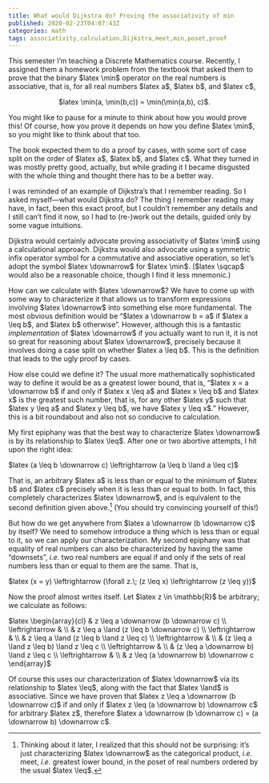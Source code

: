 ```yaml
---
title: What would Dijkstra do? Proving the associativity of min
published: 2020-02-23T04:07:43Z
categories: math
tags: associativity,calculation,Dijkstra,meet,min,poset,proof
---
```


<p>This semester I’m teaching a Discrete Mathematics course. Recently, I assigned them a homework problem from the textbook that asked them to prove that the binary $latex \min$ operator on the real numbers is associative, that is, for all real numbers $latex a$, $latex b$, and $latex c$,</p>
<div style="text-align:center;">
<p>$latex \min(a, \min(b,c)) = \min(\min(a,b), c)$.</p>
</div>
<p>You might like to pause for a minute to think about how you would prove this! Of course, how you prove it depends on how you define $latex \min$, so you might like to think about that too.</p>
<p>The book expected them to do a proof by cases, with some sort of case split on the order of $latex a$, $latex b$, and $latex c$. What they turned in was mostly pretty good, actually, but while grading it I became disgusted with the whole thing and thought there has to be a better way.</p>
<p>I was reminded of an example of Dijkstra’s that I remember reading. So I asked myself—what would Dijkstra do? The thing I remember reading may have, in fact, been this exact proof, but I couldn’t remember any details and I still can’t find it now, so I had to (re-)work out the details, guided only by some vague intuitions.</p>
<p>Dijkstra would certainly advocate proving associativity of $latex \min$ using a calculational approach. Dijkstra would also advocate using a symmetric infix operator symbol for a commutative and associative operation, so let’s adopt the symbol $latex \downarrow$ for $latex \min$. ($latex \sqcap$ would also be a reasonable choice, though I find it less mnemonic.)</p>
<p>How can we calculate with $latex \downarrow$? We have to come up with some way to characterize it that allows us to transform expressions involving $latex \downarrow$ into something else more fundamental. The most obvious definition would be “$latex a \downarrow b = a$ if $latex a \leq b$, and $latex b$ otherwise”. However, although this is a fantastic <em>implementation</em> of $latex \downarrow$ if you actually want to run it, it is not so great for reasoning about $latex \downarrow$, precisely because it involves doing a case split on whether $latex a \leq b$. This is the definition that leads to the ugly proof by cases.</p>
<p>How else could we define it? The usual more mathematically sophisticated way to define it would be as a greatest lower bound, that is, “$latex x = a \downarrow b$ if and only if $latex x \leq a$ and $latex x \leq b$ and $latex x$ is the greatest such number, that is, for any other $latex y$ such that $latex y \leq a$ and $latex y \leq b$, we have $latex y \leq x$.” However, this is a bit roundabout and also not so conducive to calculation.</p>
<p>My first epiphany was that the best way to characterize $latex \downarrow$ is by its relationship to $latex \leq$. After one or two abortive attempts, I hit upon the right idea:</p>
<p>$latex (a \leq b \downarrow c) \leftrightarrow (a \leq b \land a \leq c)$</p>
<p>That is, an arbitrary $latex a$ is less than or equal to the minimum of $latex b$ and $latex c$ precisely when it is less than or equal to both. In fact, this completely characterizes $latex \downarrow$, and is equivalent to the second definition given above.<a href="#fn1" class="footnote-ref" id="fnref1"><sup>1</sup></a> (You should try convincing yourself of this!)</p>
<p>But how do we get anywhere from $latex a \downarrow (b \downarrow c)$ by itself? We need to somehow introduce a thing which is less than or equal to it, so we can apply our characterization. My second epiphany was that equality of real numbers can also be characterized by having the same “downsets”, <em>i.e.</em> two real numbers are equal if and only if the sets of real numbers less than or equal to them are the same. That is,</p>
<p>$latex (x = y) \leftrightarrow (\forall z.\; (z \leq x) \leftrightarrow (z \leq y))$</p>
<p>Now the proof almost writes itself. Let $latex z \in \mathbb{R}$ be arbitrary; we calculate as follows:</p>
<p>$latex \begin{array}{cl} &amp; z \leq a \downarrow (b \downarrow c) \\ \leftrightarrow &amp; \\ &amp; z \leq a \land (z \leq b \downarrow c) \\ \leftrightarrow &amp; \\ &amp; z \leq a \land (z \leq b \land z \leq c) \\ \leftrightarrow &amp; \\ &amp; (z \leq a \land z \leq b) \land z \leq c \\ \leftrightarrow &amp; \\ &amp; (z \leq a \downarrow b) \land z \leq c \\ \leftrightarrow &amp; \\ &amp; z \leq (a \downarrow b) \downarrow c \end{array}$</p>
<p>Of course this uses our characterization of $latex \downarrow$ via its relationship to $latex \leq$, along with the fact that $latex \land$ is associative. Since we have proven that $latex z \leq a \downarrow (b \downarrow c)$ if and only if $latex z \leq (a \downarrow b) \downarrow c$ for arbitrary $latex z$, therefore $latex a \downarrow (b \downarrow c) = (a \downarrow b) \downarrow c$.</p>
<section class="footnotes">
<hr />
<ol>
<li id="fn1"><p>Thinking about it later, I realized that this should not be surprising: it’s just characterizing $latex \downarrow$ as the categorical product, <em>i.e.</em> meet, <em>i.e.</em> greatest lower bound, in the poset of real numbers ordered by the usual $latex \leq$.<a href="#fnref1" class="footnote-back">↩</a></p></li>
</ol>
</section>

